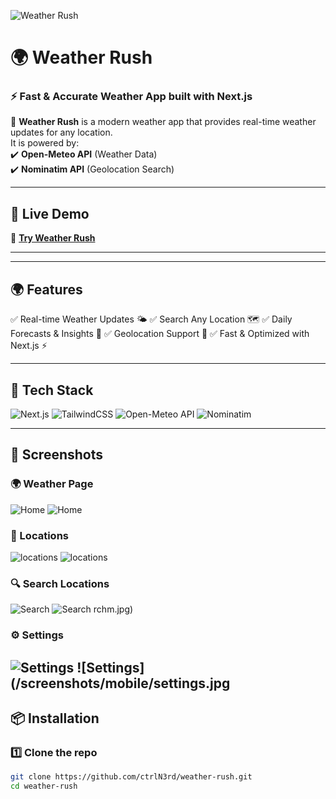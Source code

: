 <!-- Banner -->
![Weather Rush](https://capsule-render.vercel.app/api?type=rect&color=gradient&text=🌤️Weather%20Rush&fontSize=50&fontAlignY=45&height=100)

# 🌍 Weather Rush  
### ⚡ Fast & Accurate Weather App built with Next.js  

🚀 **Weather Rush** is a modern weather app that provides real-time weather updates for any location.  
It is powered by:  
✔️ **Open-Meteo API** (Weather Data)  
✔️ **Nominatim API** (Geolocation Search)  

---

## 🌟 **Live Demo**  
🔗 **[Try Weather Rush](https://weatherrush.netlify.app/)**  

---

---
## 🌍 Features
✅ Real-time Weather Updates 🌤️
✅ Search Any Location 🗺️
✅ Daily Forecasts & Insights 📅
✅ Geolocation Support 📍
✅ Fast & Optimized with Next.js ⚡

---

## 🚀 **Tech Stack**
![Next.js](https://img.shields.io/badge/Next.js-000000?style=for-the-badge&logo=next.js&logoColor=white)
![TailwindCSS](https://img.shields.io/badge/TailwindCSS-38B2AC?style=for-the-badge&logo=tailwind-css&logoColor=white)
![Open-Meteo API](https://img.shields.io/badge/OpenMeteo-FF9900?style=for-the-badge&logo=weather&logoColor=white)
![Nominatim](https://img.shields.io/badge/Nominatim-0078D7?style=for-the-badge&logo=mapbox&logoColor=white)

---

## 📸 **Screenshots**
### 🌍 Weather Page
![Home](/screenshots/desktop/weather.jpg)
![Home](/screenshots/mobile/weather.jpg)


### 📍 Locations  
![locations](/screenshots/desktop/locations.jpg)
![locations](/screenshots/mobile/locations.jpg)

### 🔍 Search Locations  
![Search](/screenshots/desktop/addlocation.jpg)
![Search](/screenshots/mobile/addlocation.jpg)
rchm.jpg)

### ⚙️ Settings 
![Settings](/screenshots/desktop/settings.jpg)
![Settings](/screenshots/mobile/settings.jpg
---

## 📦 **Installation**
### 1️⃣ Clone the repo  
```sh
git clone https://github.com/ctrlN3rd/weather-rush.git
cd weather-rush
